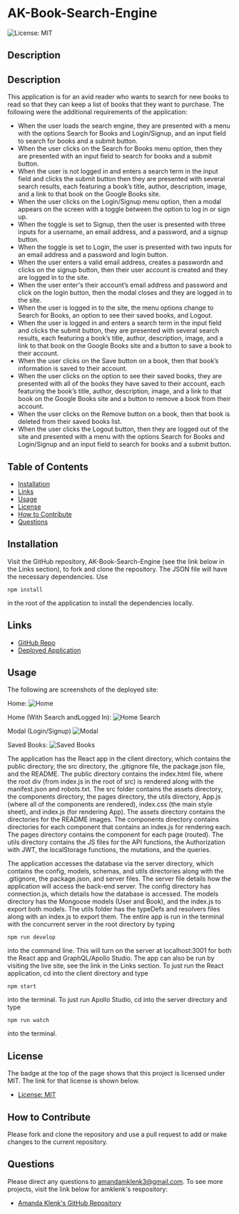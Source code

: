 # AK-Book-Search-Engine

![License: MIT](https://img.shields.io/badge/License-MIT-yellow.svg)
## Description

## Description
This application is for an avid reader who wants to search for new books to read so that they can keep a list of books that they want to purchase. The following were the additional requirements of the application:

* When the user loads the search engine, they are presented with a menu with the options Search for Books and Login/Signup, and an input field to search for books and a submit button.
* When the user clicks on the Search for Books menu option, then they are presented with an input field to search for books and a submit button.
* When the user is not logged in and enters a search term in the input field and clicks the submit button then they are presented with several search results, each featuring a book’s title, author, description, image, and a link to that book on the Google Books site.
* When the user clicks on the Login/Signup menu option, then a modal appears on the screen with a toggle between the option to log in or sign up.
* When the toggle is set to Signup, then the user is presented with three inputs for a username, an email address, and a password, and a signup button.
* When the toggle is set to Login, the user is presented with two inputs for an email address and a password and login button.
* When the user enters a valid email address, creates a passwordn and clicks on the signup button, then their user account is created and they are logged in to the site.
* When the user enter's their account’s email address and password and click on the login button, then the modal closes and they are logged in to the site.
* When the user is logged in to the site, the menu options change to Search for Books, an option to see their saved books, and Logout.
* When the user is logged in and enters a search term in the input field and clicks the submit button, they are presented with several search results, each featuring a book’s title, author, description, image, and a link to that book on the Google Books site and a button to save a book to their account.
* When the user clicks on the Save button on a book, then that book’s information is saved to their account.
* When the user clicks on the option to see their saved books, they are presented with all of the books they have saved to their account, each featuring the book’s title, author, description, image, and a link to that book on the Google Books site and a button to remove a book from their account.
* When the user clicks on the Remove button on a book, then that book is deleted from their saved books list.
* When the user clicks the Logout button, then they are logged out of the site and presented with a menu with the options Search for Books and Login/Signup and an input field to search for books and a submit button.

## Table of Contents
- [Installation](#installation)
- [Links](#links)
- [Usage](#usage)
- [License](#license)
- [How to Contribute](#how-to-contribute)
- [Questions](#questions)

## Installation
Visit the GitHub repository, AK-Book-Search-Engine (see the link below in the Links section), to fork and clone the repository. The JSON file will have the necessary dependencies. Use
````````````
npm install
````````````
in the root of the application to install the dependencies locally.

## Links
- [GitHub Repo](https://github.com/amklenk/AK-Book-Search-Engine)
- [Deployed Application]()

## Usage
The following are screenshots of the deployed site:

Home:
![Home]()

Home (With Search andLogged In):
![Home Search]()

Modal (Login/Signup)
![Modal]()

Saved Books:
![Saved Books]()

The application has the React app in the client directory, which contains the public directory, the src directory, the .gitignore file, the package.json file, and the README. The public directory contains the index.html file, where the root div (from index.js in the root of src) is rendered along with the manifest.json and robots.txt. The src folder contains the assets directory, the components directory, the pages directory, the utils directory, App.js (where all of the components are rendered), index.css (the main style sheet), and index.js (for rendering App). The assets directory contains the directories for the README images. The components directory contains directories for each component that contains an index.js for rendering each. The pages directory contains the component for each page (routed). The utils directory contains the JS files for the API functions, the Authorization with JWT, the localStorage functions, the mutations, and the queries.

The application accesses the database via the server directory, which contains the config, models, schemas, and utils directories along with the .gitignore, the package.json, and server files. The server file details how the application will access the back-end server. The config directory has connection.js, which details how the database is accessed. The models directory has the Mongoose models (User and Book), and the index.js to export both models. The utils folder has the typeDefs and resolvers files along with an index.js to export them.
The entire app is run in the terminal with the concurrent server in the root directory by typing
````````````````
npm run develop
````````````````
into the command line. This will turn on the server at localhost:3001 for both the React app and GraphQL/Apollo Studio. The app can also be run by visiting the live site, see the link in the Links section. To just run the React application, cd into the client directory and type
``````````
npm start
``````````
into the terminal. To just run Apollo Studio, cd into the server directory and type
``````````````
npm run watch
``````````````
into the terminal.

## License
The badge at the top of the page shows that this project is licensed under MIT. The link for that license is shown below.
- [License: MIT](https://opensource.org/licenses/MIT)

## How to Contribute
Please fork and clone the repository and use a pull request to add or make changes to the current repository.

## Questions
Please direct any questions to amandamklenk3@gmail.com. To see more projects, visit the link below for amklenk's respository:
- [Amanda Klenk's GitHub Repository](https://github.com/amklenk)